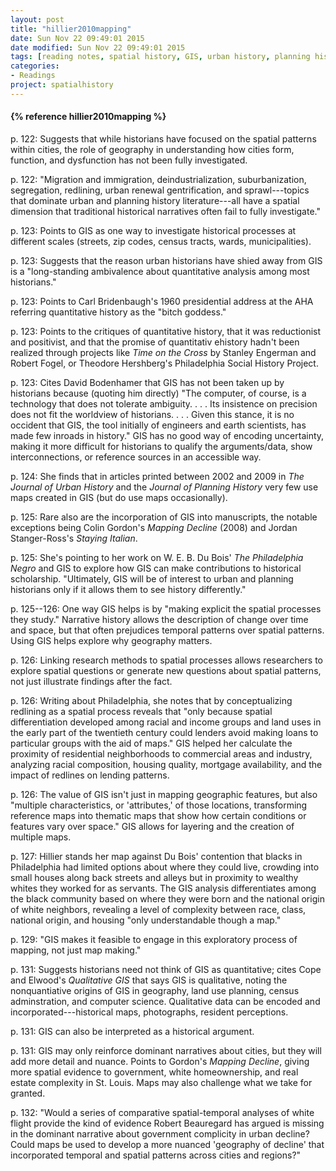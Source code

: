 ```yaml
---
layout: post
title: "hillier2010mapping"
date: Sun Nov 22 09:49:01 2015
date modified: Sun Nov 22 09:49:01 2015
tags: [reading notes, spatial history, GIS, urban history, planning history]
categories:
- Readings
project: spatialhistory
---
```



<h4>{% reference hillier2010mapping %}</h4>

p. 122: Suggests that while historians have focused on the spatial patterns within cities, the role of geography in understanding how cities form, function, and dysfunction has not been fully investigated.

p. 122: "Migration and immigration, deindustrialization, suburbanization, segregation, redlining, urban renewal gentrification, and sprawl---topics that dominate urban and planning history literature---all have a spatial dimension that traditional historical narratives often fail to fully investigate."

p. 123: Points to GIS as one way to investigate historical processes at different scales (streets, zip codes, census tracts, wards, municipalities).

p. 123: Suggests that the reason urban historians have shied away from GIS is a "long-standing ambivalence about quantitative analysis among most historians."

p. 123: Points to Carl Bridenbaugh's 1960 presidential address at the AHA referring quantitative history as the "bitch goddess."

p. 123: Points to the critiques of quantitative history, that it was reductionist and positivist, and that the promise of quantitativ ehistory hadn't been realized through projects like *Time on the Cross* by Stanley Engerman and Robert Fogel, or Theodore Hershberg's Philadelphia Social History Project.

p. 123: Cites David Bodenhamer that GIS has not been taken up by historians because (quoting him directly) "The computer, of course, is a technology that does not tolerate ambiguity. . . . Its insistence on precision does not fit the worldview of historians. . . . Given this stance, it is no occident that GIS, the tool initially of engineers and earth scientists, has made few inroads in history." GIS has no good way of encoding uncertainty, making it more difficult for historians to qualify the arguments/data, show interconnections, or reference sources in an accessible way.

p. 124: She finds that in articles printed between 2002 and 2009 in *The Journal of Urban History* and the *Journal of Planning History* very few use maps created in GIS (but do use maps occasionally).

p. 125: Rare also are the incorporation of GIS into manuscripts, the notable exceptions being Colin Gordon's *Mapping Decline* (2008) and Jordan Stanger-Ross's *Staying Italian*.

p. 125: She's pointing to her work on W. E. B. Du Bois' *The Philadelphia Negro* and GIS to explore how GIS can make contributions to historical scholarship. "Ultimately, GIS will be of interest to urban and planning historians only if it allows them to see history differently."

p. 125--126: One way GIS helps is by "making explicit the spatial processes they study." Narrative history allows the description of change over time and space, but that often prejudices temporal patterns over spatial patterns. Using GIS helps explore why geography matters.

p. 126: Linking research methods to spatial processes allows researchers to explore spatial questions or generate new questions about spatial patterns, not just illustrate findings after the fact.

p. 126: Writing about Philadelphia, she notes that by conceptualizing redlining as a spatial process reveals that "only because spatial differentiation developed among racial and income groups and land uses in the early part of the twentieth century could lenders avoid making loans to particular groups with the aid of maps." GIS helped her calculate the proximity of residential neighborhoods to commercial areas and industry, analyzing racial composition, housing quality, mortgage availability, and the impact of redlines on lending patterns.

p. 126: The value of GIS isn't just in mapping geographic features, but also "multiple characteristics, or 'attributes,' of those locations, transforming reference maps into thematic maps that show how certain conditions or features vary over space." GIS allows for layering and the creation of multiple maps.

p. 127: Hillier stands her map against Du Bois' contention that blacks in Philadelphia had limited options about where they could live, crowding into small houses along back streets and alleys but in proximity to wealthy whites they worked for as servants. The GIS analysis differentiates among the black community based on where they were born and the national origin of white neighbors, revealing a level of complexity between race, class, national origin, and housing "only understandable though a map."

p. 129: "GIS makes it feasible to engage in this exploratory process of mapping, not just map making."

p. 131: Suggests historians need not think of GIS as quantitative; cites Cope and Elwood's *Qualitative GIS* that says GIS is qualitative, noting the nonquantiative origins of GIS in geography, land use planning, census adminstration, and computer science. Qualitative data can be encoded and incorporated---historical maps, photographs, resident perceptions.

p. 131: GIS can also be interpreted as a historical argument.

p. 131: GIS may only reinforce dominant narratives about cities, but they will add more detail and nuance. Points to Gordon's *Mapping Decline*, giving more spatial evidence to government, white homeownership, and real estate complexity in St. Louis. Maps may also challenge what we take for granted.

p. 132: "Would a series of comparative spatial-temporal analyses of white flight provide the kind of evidence Robert Beauregard has argued is missing in the dominant narrative about government complicity in urban decline? Could maps be used to develop a more nuanced 'geography of decline' that incorporated temporal and spatial patterns across cities and regions?"

